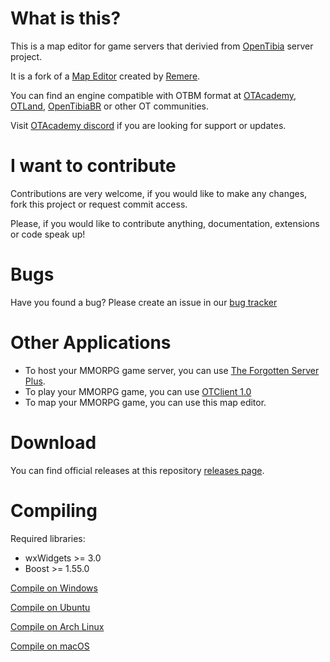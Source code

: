 What is this?
=============

This is a map editor for game servers that derivied from [OpenTibia](https://github.com/opentibia/server) server project.

It is a fork of a [Map Editor](https://github.com/hampusborgos/rme) created by [Remere](https://github.com/hampusborgos).

You can find an engine compatible with OTBM format at [OTAcademy](https://github.com/OTAcademy), [OTLand](https://github.com/OTLand), [OpenTibiaBR](https://github.com/OpenTibiaBR) or other OT communities.

Visit [OTAcademy discord](http://discord.gg/OTAcademy) if you are looking for support or updates.

I want to contribute
====================

Contributions are very welcome, if you would like to make any changes, fork this project or request commit access.

Please, if you would like to contribute anything, documentation, extensions or code speak up!


Bugs
======

Have you found a bug? Please create an issue in our [bug tracker](https://github.com/OTAcademy/rme/issues)

Other Applications
==========

* To host your MMORPG game server, you can use [The Forgotten Server Plus](https://github.com/Zbizu/forgottenserver).
* To play your MMORPG game, you can use [OTClient 1.0](https://github.com/Mehah/otclient)
* To map your MMORPG game, you can use this map editor.

Download
========

You can find official releases at this repository [releases page](https://github.com/OTAcademy/RME/releases).

Compiling
=========
Required libraries:
* wxWidgets >= 3.0
* Boost >= 1.55.0

[Compile on Windows](https://github.com/hjnilsson/rme/wiki/Compiling-on-Windows)

[Compile on Ubuntu](https://github.com/hjnilsson/rme/wiki/Compiling-on-Ubuntu)

[Compile on Arch Linux](https://github.com/hjnilsson/rme/wiki/Compiling-on-Arch-Linux)

[Compile on macOS](https://github.com/hjnilsson/rme/wiki/Compiling-on-macOS)
